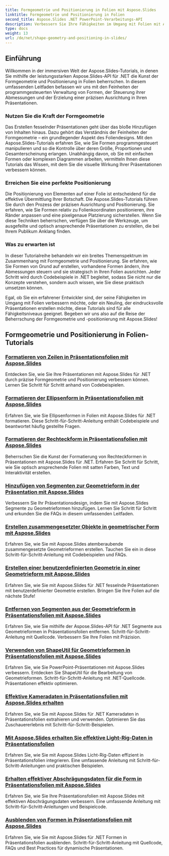 ```yaml
---
title: Formgeometrie und Positionierung in Folien mit Aspose.Slides
linktitle: Formgeometrie und Positionierung in Folien
second_title: Aspose.Slides .NET PowerPoint-Verarbeitungs-API
description: Verbessern Sie Ihre Fähigkeiten im Umgang mit Folien mit Aspose.Slides-Tutorials zur Formgeometrie und Positionierung in Folien. Lernen Sie, Formen, ihre Abmessungen und Ausrichtung programmgesteuert zu steuern.
type: docs
weight: 13
url: /de/net/shape-geometry-and-positioning-in-slides/
---
```


## Einführung

Willkommen in der immersiven Welt der Aspose.Slides-Tutorials, in denen Sie mithilfe der leistungsstarken Aspose.Slides-API für .NET die Kunst der Formgeometrie und Positionierung in Folien beherrschen. In diesem umfassenden Leitfaden befassen wir uns mit den Feinheiten der programmgesteuerten Verwaltung von Formen, der Steuerung ihrer Abmessungen und der Erzielung einer präzisen Ausrichtung in Ihren Präsentationen.

### Nutzen Sie die Kraft der Formgeometrie

Das Erstellen fesselnder Präsentationen geht über das bloße Hinzufügen von Inhalten hinaus. Dazu gehört das Verständnis der Feinheiten der Formgeometrie – ein grundlegender Aspekt des Foliendesigns. Mit den Aspose.Slides-Tutorials erfahren Sie, wie Sie Formen programmgesteuert manipulieren und so die Kontrolle über deren Größe, Proportionen und Gesamterscheinung erlangen. Unabhängig davon, ob Sie mit einfachen Formen oder komplexen Diagrammen arbeiten, vermitteln Ihnen diese Tutorials das Wissen, mit dem Sie die visuelle Wirkung Ihrer Präsentationen verbessern können.

### Erreichen Sie eine perfekte Positionierung

Die Positionierung von Elementen auf einer Folie ist entscheidend für die effektive Übermittlung Ihrer Botschaft. Die Aspose.Slides-Tutorials führen Sie durch den Prozess der präzisen Ausrichtung und Positionierung. Sie erfahren, wie Sie Formen relativ zu Folienkoordinaten positionieren, ihre Ränder anpassen und eine pixelgenaue Platzierung sicherstellen. Wenn Sie diese Techniken beherrschen, verfügen Sie über die Werkzeuge, um ausgefeilte und optisch ansprechende Präsentationen zu erstellen, die bei Ihrem Publikum Anklang finden.

### Was zu erwarten ist

In dieser Tutorialreihe behandeln wir ein breites Themenspektrum im Zusammenhang mit Formgeometrie und Positionierung. Sie erfahren, wie Sie Formen von Grund auf erstellen, vorhandene Formen ändern, ihre Abmessungen steuern und sie strategisch in Ihren Folien ausrichten. Jeder Schritt wird durch Codebeispiele in .NET begleitet, sodass Sie nicht nur die Konzepte verstehen, sondern auch wissen, wie Sie diese praktisch umsetzen können.

Egal, ob Sie ein erfahrener Entwickler sind, der seine Fähigkeiten im Umgang mit Folien verbessern möchte, oder ein Neuling, der eindrucksvolle Präsentationen erstellen möchte, diese Tutorials sind für alle Fähigkeitsniveaus geeignet. Begeben wir uns also auf die Reise der Beherrschung der Formgeometrie und -positionierung mit Aspose.Slides!

## Formgeometrie und Positionierung in Folien-Tutorials
### [Formatieren von Zeilen in Präsentationsfolien mit Aspose.Slides](./formatting-lines/)
Entdecken Sie, wie Sie Ihre Präsentationen mit Aspose.Slides für .NET durch präzise Formgeometrie und Positionierung verbessern können. Lernen Sie Schritt für Schritt anhand von Codebeispielen.
### [Formatieren der Ellipsenform in Präsentationsfolien mit Aspose.Slides](./formatting-ellipse-shape/)
Erfahren Sie, wie Sie Ellipsenformen in Folien mit Aspose.Slides für .NET formatieren. Diese Schritt-für-Schritt-Anleitung enthält Codebeispiele und beantwortet häufig gestellte Fragen.
### [Formatieren der Rechteckform in Präsentationsfolien mit Aspose.Slides](./formatting-rectangle-shape/)
Beherrschen Sie die Kunst der Formatierung von Rechteckformen in Präsentationen mit Aspose.Slides für .NET. Erfahren Sie Schritt für Schritt, wie Sie optisch ansprechende Folien mit satten Farben, Text und Interaktivität erstellen.
### [Hinzufügen von Segmenten zur Geometrieform in der Präsentation mit Aspose.Slides](./adding-segments-geometry-shape/)
Verbessern Sie Ihr Präsentationsdesign, indem Sie mit Aspose.Slides Segmente zu Geometrieformen hinzufügen. Lernen Sie Schritt für Schritt und erkunden Sie die FAQs in diesem umfassenden Leitfaden.
### [Erstellen zusammengesetzter Objekte in geometrischer Form mit Aspose.Slides](./creating-composite-objects-geometry-shape/)
Erfahren Sie, wie Sie mit Aspose.Slides atemberaubende zusammengesetzte Geometrieformen erstellen. Tauchen Sie ein in diese Schritt-für-Schritt-Anleitung mit Codebeispielen und FAQs.
### [Erstellen einer benutzerdefinierten Geometrie in einer Geometrieform mit Aspose.Slides](./creating-custom-geometry/)
Erfahren Sie, wie Sie mit Aspose.Slides für .NET fesselnde Präsentationen mit benutzerdefinierter Geometrie erstellen. Bringen Sie Ihre Folien auf die nächste Stufe!
### [Entfernen von Segmenten aus der Geometrieform in Präsentationsfolien mit Aspose.Slides](./removing-segments-geometry-shape/)
Erfahren Sie, wie Sie mithilfe der Aspose.Slides-API für .NET Segmente aus Geometrieformen in Präsentationsfolien entfernen. Schritt-für-Schritt-Anleitung mit Quellcode. Verbessern Sie Ihre Folien mit Präzision.
### [Verwenden von ShapeUtil für Geometrieformen in Präsentationsfolien mit Aspose.Slides](./using-shapeutil-geometry-shape/)
Erfahren Sie, wie Sie PowerPoint-Präsentationen mit Aspose.Slides verbessern. Entdecken Sie ShapeUtil für die Bearbeitung von Geometrieformen. Schritt-für-Schritt-Anleitung mit .NET-Quellcode. Präsentationen effektiv optimieren.
### [Effektive Kameradaten in Präsentationsfolien mit Aspose.Slides erhalten](./getting-effective-camera-data/)
Erfahren Sie, wie Sie mit Aspose.Slides für .NET Kameradaten in Präsentationsfolien extrahieren und verwenden. Optimieren Sie das Zuschauererlebnis mit Schritt-für-Schritt-Beispielen.
### [Mit Aspose.Slides erhalten Sie effektive Light-Rig-Daten in Präsentationsfolien](./getting-effective-light-rig-data/)
Erfahren Sie, wie Sie mit Aspose.Slides Licht-Rig-Daten effizient in Präsentationsfolien integrieren. Eine umfassende Anleitung mit Schritt-für-Schritt-Anleitungen und praktischen Beispielen.
### [Erhalten effektiver Abschrägungsdaten für die Form in Präsentationsfolien mit Aspose.Slides](./getting-effective-bevel-data/)
Erfahren Sie, wie Sie Ihre Präsentationsfolien mit Aspose.Slides mit effektiven Abschrägungsdaten verbessern. Eine umfassende Anleitung mit Schritt-für-Schritt-Anleitungen und Beispielcode.
### [Ausblenden von Formen in Präsentationsfolien mit Aspose.Slides](./hiding-shapes/)
Erfahren Sie, wie Sie mit Aspose.Slides für .NET Formen in Präsentationsfolien ausblenden. Schritt-für-Schritt-Anleitung mit Quellcode, FAQs und Best Practices für dynamische Präsentationen.